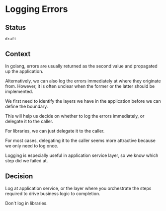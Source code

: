 # Logging Errors


## Status

`draft`

## Context

In golang, errors are usually returned as the second value and propagated up the application.

Alternatively, we can also log the errors immediately at where they originate from.
However, it is often unclear when the former or the latter should be implemented.

We first need to identify the layers we have in the application before we can define the boundary.

This will help us decide on whether to log the errors immediately, or delegate it to the caller.

For libraries, we can just delegate it to the caller.

For most cases, delegating it to the caller seems more attractive because we only need to log once.

Logging is especially useful in application service layer, so we know which step did we failed at.

## Decision

Log at application service, or the layer where you orchestrate the steps required to drive business logic to completion.

Don't log in libraries.
